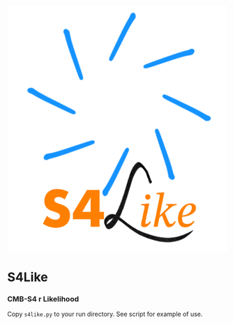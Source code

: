 ![S4Like logo](https://github.com/1cosmologist/s4like/blob/main/logo/logo.png?raw=true)
# S4Like
### CMB-S4 r Likelihood

Copy `s4like.py` to your run directory. See script for example of use.